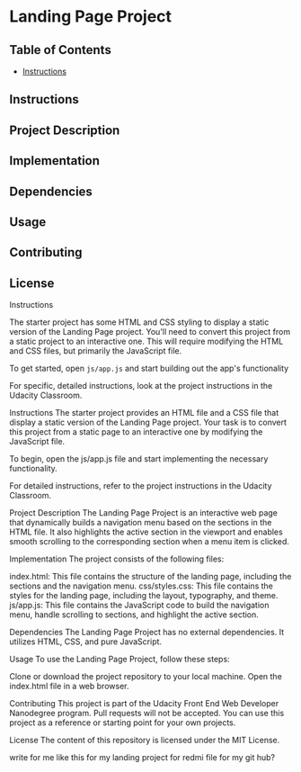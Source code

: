 # Landing Page Project

## Table of Contents

* [Instructions](#instructions)

## Instructions
## Project Description
## Implementation
## Dependencies
## Usage
## Contributing
## License


Instructions

The starter project has some HTML and CSS styling to display a static version of the Landing Page project. You'll need to convert this project from a static project to an interactive one. This will require modifying the HTML and CSS files, but primarily the JavaScript file.

To get started, open `js/app.js` and start building out the app's functionality

For specific, detailed instructions, look at the project instructions in the Udacity Classroom.

Instructions
The starter project provides an HTML file and a CSS file that display a static version of the Landing Page project. Your task is to convert this project from a static page to an interactive one by modifying the JavaScript file.

To begin, open the js/app.js file and start implementing the necessary functionality.

For detailed instructions, refer to the project instructions in the Udacity Classroom.

Project Description
The Landing Page Project is an interactive web page that dynamically builds a navigation menu based on the sections in the HTML file. It also highlights the active section in the viewport and enables smooth scrolling to the corresponding section when a menu item is clicked.

Implementation
The project consists of the following files:

index.html: This file contains the structure of the landing page, including the sections and the navigation menu. css/styles.css: This file contains the styles for the landing page, including the layout, typography, and theme. js/app.js: This file contains the JavaScript code to build the navigation menu, handle scrolling to sections, and highlight the active section.

Dependencies
The Landing Page Project has no external dependencies. It utilizes HTML, CSS, and pure JavaScript.

Usage
To use the Landing Page Project, follow these steps:

Clone or download the project repository to your local machine. Open the index.html file in a web browser.

Contributing
This project is part of the Udacity Front End Web Developer Nanodegree program. Pull requests will not be accepted. You can use this project as a reference or starting point for your own projects.

License
The content of this repository is licensed under the MIT License.




write for me like this for my landing project for redmi file for my git hub?
